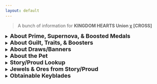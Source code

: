 ```yaml
---
layout: default
---
```


>A bunch of information for **KINGDOM HEARTS Union χ [CROSS]**

<details><summary><strong><font size="4">About Prime, Supernova, & Boosted Medals</font></strong></summary>
  <p />
  text
</details>

<details><summary><strong><font size="4">About Guilt, Traits, & Boosters</font></strong></summary>
  
</details>

<details><summary><strong><font size="4">About Draws/Banners</font></strong></summary>
  
</details>

<details><summary><strong><font size="4">About the Pet</font></strong></summary>
  
</details>

<details><summary><strong><font size="4">Story/Proud Lookup</font></strong></summary>
  This is a Story/Proud quest lookup, that'll tell you everything you need to know about the quest.
  I still need to do some major edits, This'll be available soontm
</details>

<details><summary><strong><font size="4">Jewels & Ores from Story/Proud</font></strong></summary>
  
  ## Story Mode
  <details><summary><strong>Jewels</strong></summary>
  
  ### Data Download (Quest 6)

<img src="../images/Jewel_KHUX.png" width="30" height="30" /> **2,000** Jewels

### Quest 7

<img src="../images/Jewel_KHUX.png" width="30" height="30" /> **1,000** Jewels

<img src="../images/Jewel_KHUX.png" width="30" height="30" /> Total: **3,000**

### Quest 10-50

<img src="../images/Jewel_KHUX.png" width="30" height="30" /> **300** every 5 quests

<img src="../images/Jewel_KHUX.png" width="30" height="30" /> **2,700** altogether

<img src="../images/Jewel_KHUX.png" width="30" height="30" /> Total: **5,700**

### Quest 55-525

<img src="../images/Jewel_KHUX.png" width="30" height="30" /> **150** every 5 quests

<img src="../images/Jewel_KHUX.png" width="30" height="30" /> **14,250** altogether

<img src="../images/Jewel_KHUX.png" width="30" height="30" /> Total: **19,950**

### Quest 530-825

<img src="../images/Jewel_KHUX.png" width="30" height="30" /> **250** every 5 quests

<img src="../images/Jewel_KHUX.png" width="30" height="30" /> **9,500** altogether (excluding irregulars)

<img src="../images/Jewel_KHUX.png" width="30" height="30" /> Total: **28,950**

NOTE: 755 doesn't give jewels

### Irregular Quests after 660

- 664, 667, 672, 674, 709, 712, 719, 722, 732, 734, 754, 757, 777, 784, 787, 794, 797, 802, 807, 812, 814, 824

<img src="../images/Jewel_KHUX.png" width="30" height="30" /> **250** per quest

<img src="../images/Jewel_KHUX.png" width="30" height="30" /> **6,000** altogether

<img src="../images/Jewel_KHUX.png" width="30" height="30" /> Total: **34,700**

</details>

<details><summary><strong>Ores</strong></summary>

### Electrum Ore (Quest 1-300)

- You need Electrum Ore to level up Sleeping Lion, Counterpoint, and Fenrir.
- You only need 100 Electrum Ore to level up each keyblade above to 25+

<img src="../images/Electrum_Ore_KHUX.png" width="30" height="30" /> **1 Electrum Ore** per quest, total of **300 Electrum Ore**
<hr />

</details>

## Proud Mode

<details><summary><strong>Proud+ Jewels</strong></summary>

<img src="../images/Jewel_KHUX.png" width="30" height="30" /> **30** per quest

<img src="../images/Jewel_KHUX.png" width="30" height="30" /> **480** per event

<img src="../images/Jewel_KHUX.png" width="30" height="30" /> **1,440** altogether

</details>

<details><summary><strong>Jewels</strong></summary>

### Quest 5-750

<img src="../images/Jewel_KHUX.png" width="30" height="30" /> **150** per quest

<img src="../images/Jewel_KHUX.png" width="30" height="30" /> **22,500** altogether

</details>

<details><summary><strong>Ores</strong></summary>
  
  ### Dark Matter
- You need Dark Matter to level up Darkgnaw, Missing Ache, Diamond Dust
- You only need 100 Dark Matter to level up each keyblade above to 25+

- You get 2 Dark Matter from every quest as 2 objectives (e.g, Dark Matter, Avatar Coins, Dark Matter)

<img src="../images/Dark_Matter_KHUX.png" width="30" height="30" />Quest 326-450: **250 Dark Matter**

<img src="../images/Dark_Matter_KHUX.png" width="30" height="30" />Quest 476-500: **50 Dark Matter**

</details>

<details><summary><strong>Elemental Gems</strong></summary>

<img src="../images/Power_Gem_KHUX.png" width="30" height="30" />Quest 505-670, 695, 720: **14 Power Gems**

<img src="../images/Speed_Gem_KHUX.png" width="30" height="30" />Quest 510-675, 700, 725: **14 Speed Gems**

<img src="../images/Magic_Gem_KHUX.png" width="30" height="30" />Quest 515-680, 705: **13 Magic Gems**

<img src="../images/Sun_Gem_KHUX.png" width="30" height="30" />Quest 685, 710: **2 Sun Gems**

<img src="../images/Moon_Gem_KHUX.png" width="30" height="30" />Quest 690, 715: **2 Moon Gems**

</details>
</details>

<details><summary><strong><font size="4">Obtainable Keyblades</font></strong></summary>
  
#### Story Mode

<img src="./images/starlight icon.png" width="30" height="30" /> Starlight is obtained from the **start of your adventure**

<img src="./images/treasure trove icon.png" width="30" height="30" /> Treasure Trove is obtained from **Story Quest 14**

<img src="./images/lady luck icon.png" width="30" height="30" /> Lady Luck is obtained from **Story Quest 24**

<img src="./images/three wishes icon.png" width="30" height="30" /> Three Wishes is obtained from **Story Quest 34**

<img src="./images/olympia icon.png" width="30" height="30" /> Olympia is obtained from **Story Quest 130**

<img src="./images/divine rose icon.png" width="30" height="30" /> Divine Rose is obtained from **Story Quest 433**

<img src="./images/som icon.png" width="30" height="30" /> Stroke of Midnight is obtained from **Story Quest 585**

<img src="./images/fairy stars icon.png" width="30" height="30" /> Fairy Stars is obtained from **Story Quest 683**

---

#### Proud Mode
<img src="./images/sleeping lion icon.png" width="30" height="30" /> Sleeping Lion is obtained on **Proud Quest 3**

<img src="./images/counterpoint icon.png" width="30" height="30" /> Counterpoint is obtained on **Proud Quest 103**

<img src="./images/fenrir icon.png" width="30" height="30" /> Fenrir is obtained on **Proud Quest 203**

<img src="./images/darkgnaw icon.png" width="30" height="30" /> Darkgnaw is obtained on **Proud Quest 328**

<img src="./images/missing ache icon.png" width="30" height="30" /> Missing Ache is obtained on **Proud Quest 378**

<img src="./images/diamond dust icon.png" width="30" height="30" /> Diamond Dust is obtained on **Proud Quest 428**

</details>
